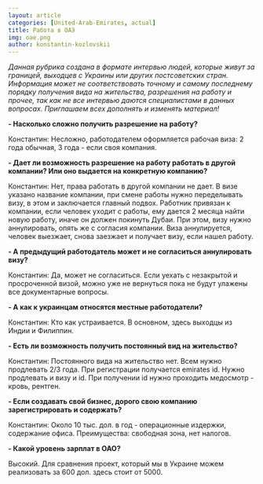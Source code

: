 ```yaml
---
layout: article
categories: [United-Arab-Emirates, actual]
title: Работа в ОАЭ
img: oae.png
author: konstantin-kozlovskii
--- 
```

*Данная рубрика создана в формате интервью людей, которые живут за границей, выходцев с Украины или других постсоветских стран.* 
*Информация может не соответствовать точному и самому последнему порядку получения вида на жительства, разрешения на работу и* 
*прочее, так как не все интервью даются специалистами в данных вопросах. Приглашаем всех дополнять и изменять материал!*

**- Насколько сложно получить разрешение на работу?**

Константин: Несложно, работодателем оформляется рабочая виза: 2 года обычная, 3 года - если своя компания.

**- Дает ли возможность разрешение на работу работать в другой компании? Или оно выдается на конкретную компанию?**

Константин: Нет, права работать в другой компании не дает. В визе указано название компании, при смене работы нужно 
переделывать визу, в этом и заключается главный подвох. Работник привязан к компании, если человек уходит с работы, ему 
дается 2 месяца найти новую работу, иначе он должен покинуть Дубаи. При этом, визу нужно аннулировать, опять же с согласия
компании. Виза аннулируется, человек выезжает, снова заезжает и получает визу, если нашел работу. 

**- А предыдущий работодатель может и не согласиться аннулировать визу?**

Константин: Да, может не согласиться. Если уехать с незакрытой и просроченной визой, можно уже не вернуться пока не будут 
улажены все документарные вопросы.

**- А как к украинцам относятся местные работодатели?**

Константин: Кто как устраивается. В основном, здесь выходцы из Индии и Филиппин. 

**- Есть ли возможность получить постоянный вид на жительство?**

Константин: Постоянного вида на жительство нет. Всем нужно продлевать 2/3 года. При регистрации получается emirates id. 
Нужно продлевать и визу и id. При получении id нужно проходить медосмотр - кровь, рентген.

**- Если создавать свой бизнес, дорого свою компанию зарегистрировать и содержать?**

Константин:  Около 10 тыс. дол. в год - операционные издержки, содержание офиса. Преимущества: свободная зона, нет 
налогов. 

**- Какой уровень зарплат в ОАО?**

Высокий. Для сравнения проект, который мы в Украине можем реализовать за 600 дол. здесь стоит от 5000.
